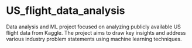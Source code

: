 # US_flight_data_analysis
Data analysis and ML project focused on analyzing publicly available US flight data from Kaggle. The project aims to draw key insights and address various industry problem statements using machine learning techniques.
